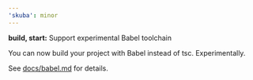 ```yaml
---
'skuba': minor
---
```


**build, start:** Support experimental Babel toolchain

You can now build your project with Babel instead of tsc. Experimentally.

See [docs/babel.md](https://github.com/seek-oss/skuba/tree/master/docs/babel.md) for details.
